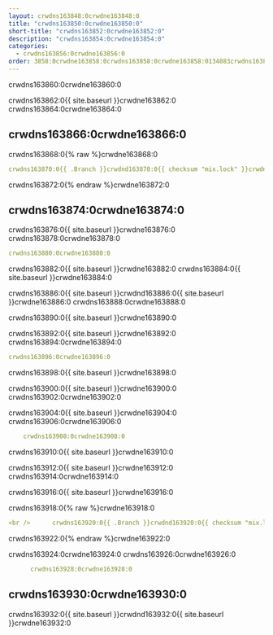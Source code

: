 ```yaml
---
layout: crwdns163848:0crwdne163848:0
title: "crwdns163850:0crwdne163850:0"
short-title: "crwdns163852:0crwdne163852:0"
description: "crwdns163854:0crwdne163854:0"
categories:
  - crwdns163856:0crwdne163856:0
order: 3858:0crwdne163858:0crwdns163858:0crwdne163858:0134083crwdns163858:0crwdne163858:0
---
```


crwdns163860:0crwdne163860:0

crwdns163862:0{{ site.baseurl }}crwdne163862:0 crwdns163864:0crwdne163864:0

## crwdns163866:0crwdne163866:0

crwdns163868:0{% raw %}crwdne163868:0

```yaml
crwdns163870:0{{ .Branch }}crwdnd163870:0{{ checksum "mix.lock" }}crwdnd163870:0{{ .Branch }}crwdnd163870:0{{ .Branch }}crwdnd163870:0{{ .Branch }}crwdnd163870:0{{ checksum "mix.lock" }}crwdnd163870:0{{ .Branch }}crwdnd163870:0{{ .Branch }}crwdne163870:0
```

crwdns163872:0{% endraw %}crwdne163872:0

## crwdns163874:0crwdne163874:0

crwdns163876:0{{ site.baseurl }}crwdne163876:0 crwdns163878:0crwdne163878:0

```yaml
crwdns163880:0crwdne163880:0
```

crwdns163882:0{{ site.baseurl }}crwdne163882:0 crwdns163884:0{{ site.baseurl }}crwdne163884:0

crwdns163886:0{{ site.baseurl }}crwdnd163886:0{{ site.baseurl }}crwdne163886:0 crwdns163888:0crwdne163888:0

crwdns163890:0{{ site.baseurl }}crwdne163890:0

crwdns163892:0{{ site.baseurl }}crwdne163892:0 crwdns163894:0crwdne163894:0

```yaml
crwdns163896:0crwdne163896:0 
```

crwdns163898:0{{ site.baseurl }}crwdne163898:0

crwdns163900:0{{ site.baseurl }}crwdne163900:0 crwdns163902:0crwdne163902:0

crwdns163904:0{{ site.baseurl }}crwdne163904:0 crwdns163906:0crwdne163906:0

```yaml
    crwdns163908:0crwdne163908:0
```

crwdns163910:0{{ site.baseurl }}crwdne163910:0

crwdns163912:0{{ site.baseurl }}crwdne163912:0 crwdns163914:0crwdne163914:0

crwdns163916:0{{ site.baseurl }}crwdne163916:0

crwdns163918:0{% raw %}crwdne163918:0

```yaml
<br />      crwdns163920:0{{ .Branch }}crwdnd163920:0{{ checksum "mix.lock" }}crwdnd163920:0{{ .Branch }}crwdnd163920:0{{ .Branch }}crwdnd163920:0{{ .Branch }}crwdnd163920:0{{ checksum "mix.lock" }}crwdnd163920:0{{ .Branch }}crwdnd163920:0{{ .Branch }}crwdne163920:0
```

crwdns163922:0{% endraw %}crwdne163922:0

crwdns163924:0crwdne163924:0 crwdns163926:0crwdne163926:0

```yaml
      crwdns163928:0crwdne163928:0
```

## crwdns163930:0crwdne163930:0

crwdns163932:0{{ site.baseurl }}crwdnd163932:0{{ site.baseurl }}crwdne163932:0